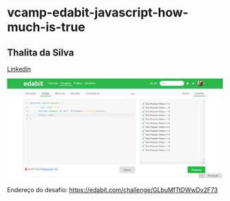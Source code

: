 # vcamp-edabit-javascript-how-much-is-true
## Thalita da Silva
[Linkedin](www.linkedin.com/in/thalita-silva-000a981b7)

![A captura (imagem) dos testes passando na plataforma](/captura-dos-testes.png)

Endereço do desafio: https://edabit.com/challenge/GLbuMfTtDWwDv2F73
